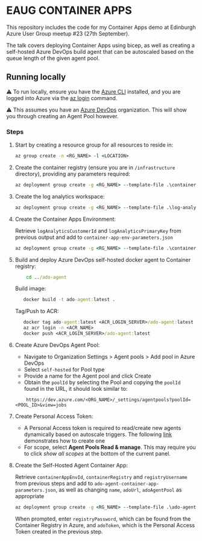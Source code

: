 # EAUG CONTAINER APPS

This repository includes the code for my Container Apps demo at Edinburgh Azure User Group meetup #23 (27th September).

The talk covers deploying Container Apps using bicep, as well as creating a self-hosted Azure DevOps build agent that can be autoscaled based on the queue length of the given agent pool.

## Running locally

:warning: To run locally, ensure you have the [Azure CLI](https://learn.microsoft.com/en-us/cli/azure/install-azure-cli) installed, and you are logged into Azure via the [az login](https://learn.microsoft.com/en-us/cli/azure/reference-index?view=azure-cli-latest#az-login) command.

:warning: This assumes you have an [Azure DevOps](https://azure.microsoft.com/en-us/products/devops/) organization. This will show you through creating an Agent Pool however. 

### Steps

1. Start by creating a resource group for all resources to reside in:

    ```cmd
    az group create -n <RG_NAME> -l <LOCATION>
    ```

2. Create the container registry (ensure you are in `/infrastructure` directory), providing any parameters required:

    ```cmd
    az deployment group create -g <RG_NAME> --template-file .\container-registry.bicep
    ```

3. Create the log analytics workspace:

    ```cmd
    az deployment group create -g <RG_NAME> --template-file .\log-analytics.bicep
    ```

4. Create the Container Apps Environment:

    Retrieve `logAnalyticsCustomerId` and `logAnalyticsPrimaryKey` from previous output and add to `container-app-env-parameters.json`

    ```cmd
    az deployment group create -g <RG_NAME> --template-file .\container-app-env.bicep --parameters container-app-env-parameters.json
    ```

5. Build and deploy Azure DevOps self-hosted docker agent to Container registry:

    ```cmd
        cd ../ado-agent
    ```

    Build image:

    ```cmd
       docker build -t ado-agent:latest .
    ```

    Tag/Push to ACR:

    ```cmd
       docker tag ado-agent:latest <ACR_LOGIN_SERVER>/ado-agent:latest
       az acr login -n <ACR_NAME>
       docker push <ACR_LOGIN_SERVER>/ado-agent:latest
    ```

6. Create Azure DevOps Agent Pool:

    - Navigate to Organization Settings > Agent pools > Add pool in Azure DevOps
    - Select `self-hosted` for Pool type
    - Provide a name for the Agent pool and click Create
    - Obtain the `poolId` by selecting the Pool and copying the `poolId` found in the URL, it should look similar to:

    ```plaintext
        https://dev.azure.com/<ORG_NAME>/_settings/agentpools?poolId=<POOL_ID>&view=jobs
    ```

7. Create Personal Access Token:

    - A Personal Access token is required to read/create new agents dynamically based on autoscale triggers. The following [link](https://learn.microsoft.com/en-us/azure/devops/organizations/accounts/use-personal-access-tokens-to-authenticate?view=azure-devops&tabs=Windows) demonstrates how to create one
    - For scope, select **Agent Pools Read & manage**. This may require you to click *show all scopes* at the bottom of the current panel.

8. Create the Self-Hosted Agent Container App:

    Retrieve `containerAppEnvId`, `containerRegistry` and `registryUsername` from previous steps and add to `ado-agent-container-app-parameters.json`, as well as changing `name`, `adoUrl`, `adoAgentPool` as appropriate

    ```cmd
    az deployment group create -g <RG_NAME> --template-file .\ado-agent-container-app.bicep --parameters ado-agent-container-app-parameters.json
    ```

    When prompted, enter `registryPassword`, which can be found from the Container Registry in Azure, and `adoToken`, which is the Personal Access Token created in the previous step.
